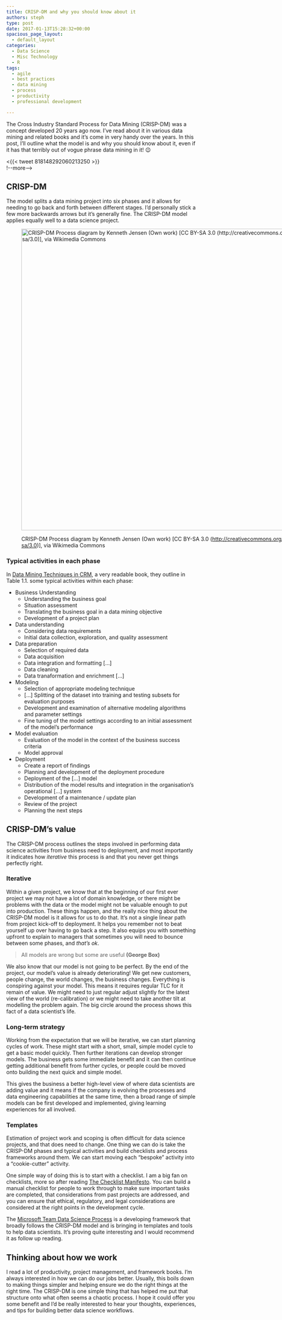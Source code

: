 ```yaml
---
title: CRISP-DM and why you should know about it
authors: steph
type: post
date: 2017-01-13T15:28:32+00:00
spacious_page_layout:
  - default_layout
categories:
  - Data Science
  - Misc Technology
  - R
tags:
  - agile
  - best practices
  - data mining
  - process
  - productivity
  - professional development

---
```

The Cross Industry Standard Process for Data Mining (CRISP-DM) was a concept developed 20 years ago now. I&#8217;ve read about it in various data mining and related books and it&#8217;s come in very handy over the years. In this post, I&#8217;ll outline what the model is and why you should know about it, even if it has that terribly out of vogue phrase data mining in it! 😉

<{{< tweet 818148292060213250 >}}  
 !--more-->

## CRISP-DM

The model splits a data mining project into six phases and it allows for needing to go back and forth between different stages. I&#8217;d personally stick a few more backwards arrows but it&#8217;s generally fine. The CRISP-DM model applies equally well to a data science project.
<figure style="width: 800px" class="wp-caption alignnone">

[<img class="size-medium_large" src="https://upload.wikimedia.org/wikipedia/commons/b/b9/CRISP-DM_Process_Diagram.png" alt="CRISP-DM Process diagram by Kenneth Jensen (Own work) [CC BY-SA 3.0 (http://creativecommons.org/licenses/by-sa/3.0)], via Wikimedia Commons" width="800" height="800" />][1]<figcaption class="wp-caption-text">CRISP-DM Process diagram by Kenneth Jensen (Own work) [CC BY-SA 3.0 (http://creativecommons.org/licenses/by-sa/3.0)], via Wikimedia Commons</figcaption></figure> 

### Typical activities in each phase

In [Data Mining Techniques in CRM][2], a very readable book, they outline in Table 1.1. some typical activities within each phase:

  * Business Understanding 
      * Understanding the business goal
      * Situation assessment
      * Translating the business goal in a data mining objective
      * Development of a project plan
  * Data understanding 
      * Considering data requirements
      * Initial data collection, exploration, and quality assessment
  * Data preparation 
      * Selection of required data
      * Data acquisition
      * Data integration and formatting [&#8230;]
      * Data cleaning
      * Data tranaformation and enrichment [&#8230;]
  * Modeling 
      * Selection of appropriate modeling technique
      * [&#8230;] Splitting of the dataset into training and testing subsets for evaluation purposes
      * Development and examination of alternative modeling algorithms and parameter settings
      * Fine tuning of the model settings according to an initial assessment of the model&#8217;s performance
  * Model evaluation 
      * Evaluation of the model in the context of the business success criteria
      * Model approval
  * Deployment 
      * Create a report of findings
      * Planning and development of the deployment procedure
      * Deployment of the [&#8230;] model
      * Distribution of the model results and integration in the organisation&#8217;s operational [&#8230;] system
      * Development of a maintenance / update plan
      * Review of the project
      * Planning the next steps

## CRISP-DM&#8217;s value

The CRISP-DM process outlines the steps involved in performing data science activities from business need to deployment, and most importantly it indicates how _iterative_ this process is and that you never get things perfectly right.

### Iterative

Within a given project, we know that at the beginning of our first ever project we may not have a lot of domain knowledge, or there might be problems with the data or the model might not be valuable enough to put into production. These things happen, and the really nice thing about the CRISP-DM model is it allows for us to do that. It&#8217;s not a single linear path from project kick-off to deployment. It helps you remember not to beat yourself up over having to go back a step. It also equips you with something upfront to explain to managers that sometimes you will need to bounce between some phases, and _that&#8217;s ok_.

> All models are wrong but some are useful **(George Box)**

We also know that our model is not going to be perfect. By the end of the project, our model&#8217;s value is already deteriorating! We get new customers, people change, the world changes, the business changes. Everything is conspiring against your model. This means it requires regular TLC for it remain of value. We might need to just regular adjust slightly for the latest view of the world (re-calibration) or we might need to take another tilt at modelling the problem again. The big circle around the process shows this fact of a data scientist&#8217;s life.

### Long-term strategy

Working from the expectation that we will be iterative, we can start planning cycles of work. These might start with a short, small, simple model cycle to get a basic model quickly. Then further iterations can develop stronger models. The business gets some immediate benefit and it can then continue getting additional benefit from further cycles, or people could be moved onto building the next quick and simple model.

This gives the business a better high-level view of where data scientists are adding value and it means if the company is evolving the processes and data engineering capabilities at the same time, then a broad range of simple models can be first developed and implemented, giving learning experiences for all involved.

### Templates

Estimation of project work and scoping is often difficult for data science projects, and that does need to change. One thing we can do is take the CRISP-DM phases and typical activities and build checklists and process frameworks around them. We can start moving each &#8220;bespoke&#8221; activity into a &#8220;cookie-cutter&#8221; activity.

One simple way of doing this is to start with a checklist. I am a big fan on checklists, more so after reading [The Checklist Manifesto][3]. You can build a manual checklist for people to work through to make sure important tasks are completed, that considerations from past projects are addressed, and you can ensure that ethical, regulatory, and legal considerations are considered at the right points in the development cycle.

The [Microsoft Team Data Science Process][4] is a developing framework that broadly follows the CRISP-DM model and is bringing in templates and tools to help data scientists. It&#8217;s proving quite interesting and I would recommend it as follow up reading.

## Thinking about how we work

I read a lot of productivity, project management, and framework books. I&#8217;m always interested in how we can do our jobs better. Usually, this boils down to making things simpler and helping ensure we do the right things at the right time. The CRISP-DM is one simple thing that has helped me put that structure onto what often seems a chaotic process. I hope it could offer you some benefit and I&#8217;d be really interested to hear your thoughts, experiences, and tips for building better data science workflows.

 [1]: https://en.wikipedia.org/wiki/Cross_Industry_Standard_Process_for_Data_Mining
 [2]: http://geni.us/dm4crm
 [3]: http://geni.us/checkman
 [4]: https://azure.microsoft.com/en-gb/documentation/learning-paths/data-science-process/